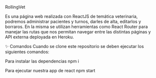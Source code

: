 RollingVet

Es una página web realizada con ReactJS de temática veterinaria, podremos administrar pacientes y turnos, darles de alta, editarlos y borraros. En la misma se utilizan herramientas como React Router para manejar las rutas que nos permitan navegar entre las distintas páginas y API externa deployada en Heroku.

✨
Comandos
Cuando se clone este repositorio se deben ejecutar los siguientes comandos:

Para instalar las dependencias
npm i

Para ejecutar nuestra app de react
npm start
